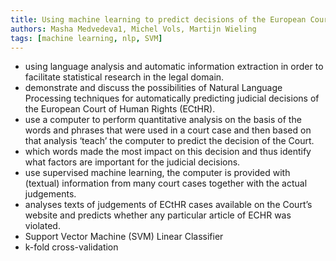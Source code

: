 ```yaml
---
title: Using machine learning to predict decisions of the European Court of Human Rights
authors: Masha Medvedeva1, Michel Vols, Martijn Wieling
tags: [machine learning, nlp, SVM]
---
```


* using language analysis and automatic information extraction in order to facilitate statistical research in the legal domain.
* demonstrate and discuss the possibilities of Natural Language Processing techniques for automatically predicting judicial decisions of the European Court of Human Rights (ECtHR).
* use a computer to perform quantitative analysis on the basis of the words and phrases that were used in a court case and then based on that analysis ‘teach’ the computer to predict the decision of the Court.
* which words made the most impact on this decision and thus identify what factors are important for the judicial decisions.
* use supervised machine learning, the computer is provided with (textual) information from many court cases together with the actual judgements.
* analyses texts of judgements of ECtHR cases available on the Court’s website and predicts whether any particular article of ECHR was violated.
* Support Vector Machine (SVM) Linear Classifier
* k-fold cross-validation